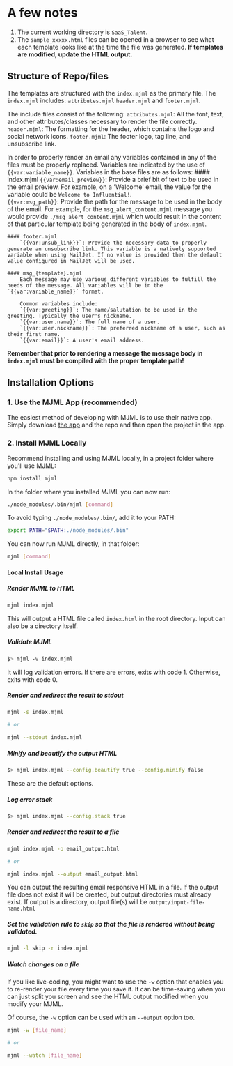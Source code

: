 # A few notes
1. The current working directory is `SaaS_Talent`.
2. The `sample_xxxxx.html` files can be opened in a browser to see what each template looks like at the time the file was generated. **If templates are modified, update the HTML output.**

## Structure of Repo/files

The templates are structured with the `index.mjml` as the primary file. The `index.mjml` includes: `attributes.mjml` `header.mjml` and `footer.mjml`.

The include files consist of the following:
    `attributes.mjml`: All the font, text, and other attributes/classes necessary to render the file correctly.
    `header.mjml`: The formatting for the header, which contains the logo and social network icons.
    `footer.mjml`: The footer logo, tag line, and unsubscribe link.

In order to properly render an email any variables contained in any of the files must be properly replaced. Variables are indicated by the use of `{{var:variable_name}}`. Variables in the base files are as follows:
    #### index.mjml
        `{{var:email_preview}}`: Provide a brief bit of text to be used in the email preview. For example, on a 'Welcome' email, the value for the variable could be `Welcome to Influential!`.      
        `{{var:msg_path}}`: Provide the path for the message to be used in the body of the email. For example, for the `msg_alert_content.mjml` message you would provide `./msg_alert_content.mjml` which would result in the content of that particular template being generated in the body of `index.mjml`.

    #### footer.mjml
        `{{var:unsub_link}}`: Provide the necessary data to properly generate an unsubscribe link. This variable is a natively supported variable when using MailJet. If no value is provided then the default value configured in MailJet will be used.

    #### msg_{template}.mjml
        Each message may use various different variables to fulfill the needs of the message. All variables will be in the `{{var:variable_name}}` format.

        Common variables include:
        `{{var:greeting}}`: The name/salutation to be used in the greeting. Typically the user's nickname.
        `{{var:user.name}}`: The full name of a user.
        `{{var:user.nickname}}`: The preferred nickname of a user, such as their first name.
        `{{var:email}}`: A user's email address.

**Remember that prior to rendering a message the message body in `index.mjml` must be compiled with the proper template path!**

## Installation Options

### 1. Use the MJML App (recommended)
The easiest method of developing with MJML is to use their native app. Simply download [the app](https://mjmlio.github.io/mjml-app/) and the repo and then open the project in the app. 

### 2. Install MJML Locally

Recommend installing and using MJML locally, in a project folder where you'll use MJML:
```bash
npm install mjml
```
In the folder where you installed MJML you can now run:
```bash
./node_modules/.bin/mjml [command]
```
To avoid typing `./node_modules/.bin/`, add it to your PATH:
```bash
export PATH="$PATH:./node_modules/.bin"
```
You can now run MJML directly, in that folder:
```bash
mjml [command]
```
#### Local Install Usage
##### Render MJML to HTML

```bash
mjml index.mjml
```
This will output a HTML file called `index.html` in the root directory.
Input can also be a directory itself.

##### Validate MJML

```bash
$> mjml -v index.mjml
```

It will log validation errors. If there are errors, exits with code 1. Otherwise, exits with code 0.

##### Render and redirect the result to stdout

```bash
mjml -s index.mjml

# or

mjml --stdout index.mjml
```

##### Minify and beautify the output HTML

```bash
$> mjml index.mjml --config.beautify true --config.minify false
```

These are the default options.

##### Log error stack

```bash
$> mjml index.mjml --config.stack true
```

##### Render and redirect the result to a file

```bash
mjml index.mjml -o email_output.html

# or

mjml index.mjml --output email_output.html
```

You can output the resulting email responsive HTML in a file.
If the output file does not exist it will be created, but output directories must already exist.
If output is a directory, output file(s) will be `output/input-file-name.html`

##### Set the validation rule to `skip` so that the file is rendered without being validated.

```bash
mjml -l skip -r index.mjml
```

##### Watch changes on a file

If you like live-coding, you might want to use the `-w` option that enables you to re-render your file every time you save it.
It can be time-saving when you can just split you screen and see the HTML output modified when you modify your MJML.

Of course, the `-w` option can be used with an `--output` option too.

```bash
mjml -w [file_name]

# or

mjml --watch [file_name]
```
